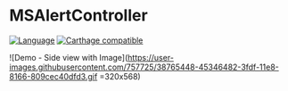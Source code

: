 # MSAlertController
[![Language](https://img.shields.io/badge/Swift-4-orange.svg)]()
[![Carthage compatible](https://img.shields.io/badge/Carthage-compatible-4BC51D.svg?style=flat)](https://github.com/Carthage/Carthage)

![Demo - Side view with Image](https://user-images.githubusercontent.com/757725/38765448-45346482-3fdf-11e8-8166-809cec40dfd3.gif =320x568)
